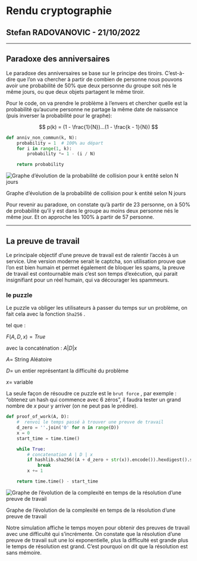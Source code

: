 # Rendu cryptographie

## Stefan RADOVANOVIC - 21/10/2022

---

## Paradoxe des anniversaires

Le paradoxe des anniversaires se base sur le principe des tiroirs. C’est-à-dire que l’on va chercher à partir de combien de personne nous pouvons avoir une probabilité de 50% que deux personne du groupe soit nés le même jours, ou que deux objets partagent le même tiroir.

Pour le code, on va prendre le problème à l’envers et chercher quelle est la probabilité qu’aucune personne ne partage la même date de naissance (puis inverser la probabilité pour le graphe):

$$
p(k) = (1 - \frac{1}{N})...(1 - \frac{k - 1}{N})
$$

```python
def anniv_non_commun(k, N):
    probability = 1  # 100% au départ
    for i in range(1, k):
        probability *= 1 - (i / N)

    return probability
```

![Graphe d’évolution de la probabilité de collision pour k entité selon N jours](Rendu%20cryptographie%20271d3d1032294f26a873ea7568b3cc26/myplot2.png)

Graphe d’évolution de la probabilité de collision pour k entité selon N jours

Pour revenir au paradoxe, on constate qu’à partir de 23 personne, on à 50% de probabilité qu’il y est dans le groupe au moins deux personne nés le même jour. Et on approche les 100% à partir de 57 personne.

---

## La preuve de travail

Le principale objectif d’une preuve de travail est de ralentir l’accès à un service.  Une version moderne serait le captcha, son utilisation prouve que l’on est bien humain et permet également de bloquer les spams, la preuve de travail est contournable mais c’est son temps d’exécution, qui parait insignifiant pour un réel humain, qui va décourager les spammeurs. 

### le puzzle

Le puzzle va obliger les utilisateurs à passer du temps sur un problème, on fait cela avec la fonction `Sha256` .

tel que :

$F(A, D, x) = True$

avec la concaténation : $A | D | x$

$A =$  String Aléatoire

$D =$ un entier représentant la difficulté du problème

$x =$  variable

La seule façon de résoudre ce puzzle est le `brut force` , par exemple : “obtenez un hash qui commence avec 6 zéros”, il faudra tester un grand nombre de $x$ pour y arriver (on ne peut pas le prédire).

```python
def proof_of_work(A, D):
    #  renvoi le temps passé à trouver une preuve de travail
    d_zero = ''.join('0' for n in range(D))
    x = 0
    start_time = time.time()

    while True:
        # concatenation A | D | x
        if hashlib.sha256((A + d_zero + str(x)).encode()).hexdigest().startswith(d_zero):
            break
        x += 1

    return time.time() - start_time
```

![Graphe de l’évolution de la complexité en temps de la résolution d’une preuve de travail](Rendu%20cryptographie%20271d3d1032294f26a873ea7568b3cc26/myplot.png)

Graphe de l’évolution de la complexité en temps de la résolution d’une preuve de travail

Notre simulation affiche le temps moyen pour obtenir des preuves de travail avec une difficulté qui s’incrémente. On constate que la résolution d’une preuve de travail suit une loi exponentielle, plus la difficulté est grande plus le temps de résolution est grand. C’est pourquoi on dit que la résolution est sans mémoire.
